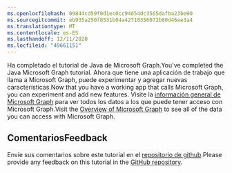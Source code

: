 ```yaml
---
ms.openlocfilehash: 09844cd59f0d1ec0cc94d54dc3565dafba23be90
ms.sourcegitcommit: eb935a250f8531b04a42710356072b80d46ee3a4
ms.translationtype: MT
ms.contentlocale: es-ES
ms.lasthandoff: 12/11/2020
ms.locfileid: "49661151"
---
```

<!-- markdownlint-disable MD002 MD041 -->

<span data-ttu-id="045d7-101">Ha completado el tutorial de Java de Microsoft Graph.</span><span class="sxs-lookup"><span data-stu-id="045d7-101">You've completed the Java Microsoft Graph tutorial.</span></span> <span data-ttu-id="045d7-102">Ahora que tiene una aplicación de trabajo que llama a Microsoft Graph, puede experimentar y agregar nuevas características.</span><span class="sxs-lookup"><span data-stu-id="045d7-102">Now that you have a working app that calls Microsoft Graph, you can experiment and add new features.</span></span> <span data-ttu-id="045d7-103">Visite la [información general de Microsoft Graph](/graph/overview) para ver todos los datos a los que puede tener acceso con Microsoft Graph.</span><span class="sxs-lookup"><span data-stu-id="045d7-103">Visit the [Overview of Microsoft Graph](/graph/overview) to see all of the data you can access with Microsoft Graph.</span></span>

## <a name="feedback"></a><span data-ttu-id="045d7-104">Comentarios</span><span class="sxs-lookup"><span data-stu-id="045d7-104">Feedback</span></span>

<span data-ttu-id="045d7-105">Envíe sus comentarios sobre este tutorial en el [repositorio de github](https://github.com/microsoftgraph/msgraph-training-java).</span><span class="sxs-lookup"><span data-stu-id="045d7-105">Please provide any feedback on this tutorial in the [GitHub repository](https://github.com/microsoftgraph/msgraph-training-java).</span></span>
